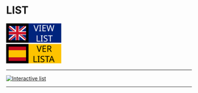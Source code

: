 # LIST

<a href="README_EN.md">
  <picture>
    <source media="(prefers-color-scheme: dark)" srcset=".resources/buttons/ENGLISH_BUTTON_DARK.svg">
    <source media="(prefers-color-scheme: light)" srcset=".resources/buttons/ENGLISH_BUTTON_LIGHT.svg">
    <img width="150px" alt="View list in english" src=".resources/buttons/ENGLISH_BUTTON_LIGHT.svg">
  </picture>
</a>
<br>
<a href="README_ES.md">
  <picture>
    <source media="(prefers-color-scheme: dark)" srcset=".resources/buttons/SPANISH_BUTTON_DARK.svg">
    <source media="(prefers-color-scheme: light)" srcset=".resources/buttons/SPANISH_BUTTON_LIGHT.svg">
    <img width="150px" alt="Ver lista en español" src=".resources/buttons/SPANISH_BUTTON_LIGHT.svg">
  </picture>
</a>

--- 

[![Interactive list](https://img.shields.io/badge/WEB-Interactive%20list-blue?labelColor=abcdef&style=for-the-badge)](https://jmrplens.github.io/mastodon_official_profiles/)

---
